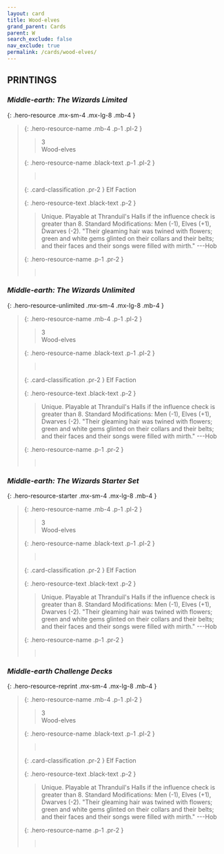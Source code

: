 ```yaml
---
layout: card
title: Wood-elves
grand_parent: Cards
parent: W
search_exclude: false
nav_exclude: true
permalink: /cards/wood-elves/
---
```


## PRINTINGS


### _Middle-earth: The Wizards Limited_

{: .hero-resource .mx-sm-4 .mx-lg-8 .mb-4 }
> {: .hero-resource-name .mb-4 .p-1 .pl-2 }
> > <div class="card-mp">3</div>
> > <div class="card-name">Wood-elves</div>
>
> {: .hero-resource-name .black-text .p-1 .pl-2 }
> > &nbsp;
>
> {: .card-classification .pr-2 }
> Elf Faction
>
> {: .hero-resource-text .black-text .p-2 }
> > Unique. Playable at Thranduil's Halls if the influence check is greater than 8. Standard Modifications: Men (-1), Elves (+1), Dwarves (-2).  "Their gleaming hair was twined with flowers; green and white gems glinted on their collars and their belts; and their faces and their songs were filled with mirth." ---Hob 
> 
> {: .hero-resource-name .p-1 .pr-2 }
> > <div class="card-shield"></div>
> > <div class="card-corruption">&nbsp;</div>

### _Middle-earth: The Wizards Unlimited_

{: .hero-resource-unlimited .mx-sm-4 .mx-lg-8 .mb-4 }
> {: .hero-resource-name .mb-4 .p-1 .pl-2 }
> > <div class="card-mp">3</div>
> > <div class="card-name">Wood-elves</div>
>
> {: .hero-resource-name .black-text .p-1 .pl-2 }
> > &nbsp;
>
> {: .card-classification .pr-2 }
> Elf Faction
>
> {: .hero-resource-text .black-text .p-2 }
> > Unique. Playable at Thranduil's Halls if the influence check is greater than 8. Standard Modifications: Men (-1), Elves (+1), Dwarves (-2).  "Their gleaming hair was twined with flowers; green and white gems glinted on their collars and their belts; and their faces and their songs were filled with mirth." ---Hob 
> 
> {: .hero-resource-name .p-1 .pr-2 }
> > <div class="card-shield"></div>
> > <div class="card-corruption">&nbsp;</div>

### _Middle-earth: The Wizards Starter Set_

{: .hero-resource-starter .mx-sm-4 .mx-lg-8 .mb-4 }
> {: .hero-resource-name .mb-4 .p-1 .pl-2 }
> > <div class="card-mp">3</div>
> > <div class="card-name">Wood-elves</div>
>
> {: .hero-resource-name .black-text .p-1 .pl-2 }
> > &nbsp;
>
> {: .card-classification .pr-2 }
> Elf Faction
>
> {: .hero-resource-text .black-text .p-2 }
> > Unique. Playable at Thranduil's Halls if the influence check is greater than 8. Standard Modifications: Men (-1), Elves (+1), Dwarves (-2).  "Their gleaming hair was twined with flowers; green and white gems glinted on their collars and their belts; and their faces and their songs were filled with mirth." ---Hob 
> 
> {: .hero-resource-name .p-1 .pr-2 }
> > <div class="card-shield"></div>
> > <div class="card-corruption">&nbsp;</div>

### _Middle-earth Challenge Decks_

{: .hero-resource-reprint .mx-sm-4 .mx-lg-8 .mb-4 }
> {: .hero-resource-name .mb-4 .p-1 .pl-2 }
> > <div class="card-mp">3</div>
> > <div class="card-name">Wood-elves</div>
>
> {: .hero-resource-name .black-text .p-1 .pl-2 }
> > &nbsp;
>
> {: .card-classification .pr-2 }
> Elf Faction
>
> {: .hero-resource-text .black-text .p-2 }
> > Unique. Playable at Thranduil's Halls if the influence check is greater than 8. Standard Modifications: Men (-1), Elves (+1), Dwarves (-2).  "Their gleaming hair was twined with flowers; green and white gems glinted on their collars and their belts; and their faces and their songs were filled with mirth." ---Hob 
> 
> {: .hero-resource-name .p-1 .pr-2 }
> > <div class="card-shield"></div>
> > <div class="card-corruption">&nbsp;</div>

